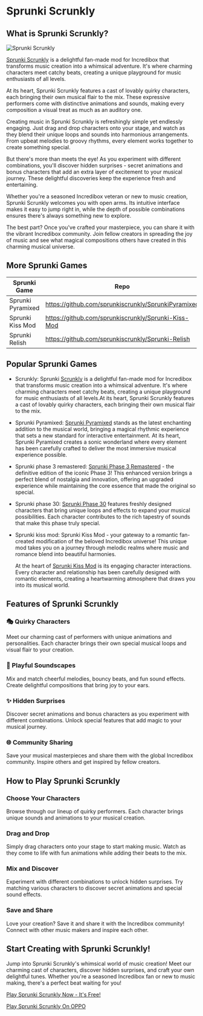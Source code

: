 # Sprunki Scrunkly

## What is Sprunki Scrunkly?

![Sprunki Scrunkly](https://sprunkiscrunkly.com/sprunkiscrunkly.png "Sprunki Scrunkly")

[Sprunki Scrunkly](https://sprunkiscrunkly.com/ "Sprunki Scrunkly") is a delightful fan-made mod for Incredibox that transforms music creation into a whimsical adventure. It's where charming characters meet catchy beats, creating a unique playground for music enthusiasts of all levels.

At its heart, Sprunki Scrunkly features a cast of lovably quirky characters, each bringing their own musical flair to the mix. These expressive performers come with distinctive animations and sounds, making every composition a visual treat as much as an auditory one.

Creating music in Sprunki Scrunkly is refreshingly simple yet endlessly engaging. Just drag and drop characters onto your stage, and watch as they blend their unique loops and sounds into harmonious arrangements. From upbeat melodies to groovy rhythms, every element works together to create something special.

But there's more than meets the eye! As you experiment with different combinations, you'll discover hidden surprises - secret animations and bonus characters that add an extra layer of excitement to your musical journey. These delightful discoveries keep the experience fresh and entertaining.

Whether you're a seasoned Incredibox veteran or new to music creation, Sprunki Scrunkly welcomes you with open arms. Its intuitive interface makes it easy to jump right in, while the depth of possible combinations ensures there's always something new to explore.

The best part? Once you've crafted your masterpiece, you can share it with the vibrant Incredibox community. Join fellow creators in spreading the joy of music and see what magical compositions others have created in this charming musical universe.

## More Sprunki Games

| Sprunki Game      | Repo                                                |
| ----------------- | --------------------------------------------------- |
| Sprunki Pyramixed | https://github.com/sprunkiscrunkly/SprunkiPyramixed |
| Sprunki Kiss Mod  | https://github.com/sprunkiscrunkly/Sprunki-Kiss-Mod |
| Sprunki Relish    | https://github.com/sprunkiscrunkly/Sprunki-Relish   |

## Popular Sprunki Games

- Scrunkly: Sprunki [Scrunkly](https://sprunkiscrunkly.com/ "Scrunkly") is a delightful fan-made mod for Incredibox that transforms music creation into a whimsical adventure. It's where charming characters meet catchy beats, creating a unique playground for music enthusiasts of all levels.At its heart, Sprunki Scrunkly features a cast of lovably quirky characters, each bringing their own musical flair to the mix. 

- Sprunki Pyramixed: [Sprunki Pyramixed](https://sprunkipyramixed.com/ "Sprunki Pyramixed") stands as the latest enchanting addition to the musical world, bringing a magical rhythmic experience that sets a new standard for interactive entertainment. At its heart, Sprunki Pyramixed creates a sonic wonderland where every element has been carefully crafted to deliver the most immersive musical experience possible.

- Sprunki phase 3 remastered: [Sprunki Phase 3 Remastered](https://sprunkiscrunkly.com/sprunki-phase-3-remastered/ "Sprunki Phase 3 Remastered") - the definitive edition of the iconic Phase 3! This enhanced version brings a perfect blend of nostalgia and innovation, offering an upgraded experience while maintaining the core essence that made the original so special.

- Sprunki phase 30: [Sprunki Phase 30](https://sprunkiscrunkly.com/sprunki-phase-30/ "Sprunki Phase 30") features freshly designed characters that bring unique loops and effects to expand your musical possibilities. Each character contributes to the rich tapestry of sounds that make this phase truly special.

- Sprunki kiss mod: Sprunki Kiss Mod - your gateway to a romantic fan-created modification of the beloved Incredibox universe! This unique mod takes you on a journey through melodic realms where music and romance blend into beautiful harmonies.

  At the heart of [Sprunki Kiss Mod](https://sprunkiscrunkly.com/sprunki-kiss-mod/ "Sprunki Kiss Mod") is its engaging character interactions. Every character and relationship has been carefully designed with romantic elements, creating a heartwarming atmosphere that draws you into its musical world.



## Features of Sprunki Scrunkly

### 🎭 Quirky Characters

Meet our charming cast of performers with unique animations and personalities. Each character brings their own special musical loops and visual flair to your creation.


### 🎵 Playful Soundscapes

Mix and match cheerful melodies, bouncy beats, and fun sound effects. Create delightful compositions that bring joy to your ears.


### ✨ Hidden Surprises

Discover secret animations and bonus characters as you experiment with different combinations. Unlock special features that add magic to your musical journey.


### 🌐 Community Sharing

Save your musical masterpieces and share them with the global Incredibox community. Inspire others and get inspired by fellow creators.

## How to Play Sprunki Scrunkly

### Choose Your Characters

Browse through our lineup of quirky performers. Each character brings unique sounds and animations to your musical creation.

### Drag and Drop

Simply drag characters onto your stage to start making music. Watch as they come to life with fun animations while adding their beats to the mix.

### Mix and Discover

Experiment with different combinations to unlock hidden surprises. Try matching various characters to discover secret animations and special sound effects.

### Save and Share

Love your creation? Save it and share it with the Incredibox community! Connect with other music makers and inspire each other.

## Start Creating with Sprunki Scrunkly!

Jump into Sprunki Scrunkly's whimsical world of music creation! Meet our charming cast of characters, discover hidden surprises, and craft your own delightful tunes. Whether you're a seasoned Incredibox fan or new to music making, there's a perfect beat waiting for you!

[Play Sprunki Scrunkly Now - It's Free!](https://sprunkiscrunkly.com/#play-now)

[Play Sprunki Scrunkly On OPPO ](https://communityin.oppo.com/thread/1773376153868828674)



